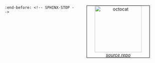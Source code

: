 <a href="https://github.com/DLu/googly/" style="float: right">
<figure style="border: 1px solid black; text-align: center; width: 200px">
  <img src="https://github.githubassets.com/assets/GitHub-Mark-ea2971cee799.png" alt="octocat" style="height:150px;"/>
  <figcaption><i>source repo</i></figcaption>
</figure>
</a>

```{include} ../../README.md
:end-before: <!-- SPHINX-STOP -->
```
